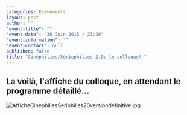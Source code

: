 ```yaml
---
categories: Événements
layout: post
author: ""
"event-title": ""
"event-date": "30 Juin 2015 / 23:30"
"event-information": ""
"event-contact": null
published: false
title: "Cinéphilies/Sériephilies 2.0: le colloque! "
---
```


## La voilà, l'affiche du colloque, en attendant le programme détaillé...

![AfficheCinephiliesSeriphilies20versiondefinitive.jpg]({{site.baseurl}}/media/AfficheCinephiliesSeriphilies20versiondefinitive.jpg)



